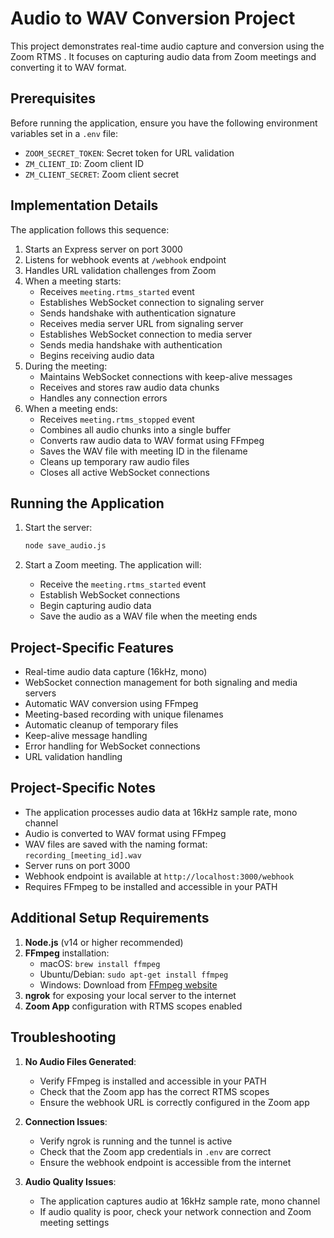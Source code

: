 # Audio to WAV Conversion Project

This project demonstrates real-time audio capture and conversion using the Zoom RTMS . It focuses on capturing audio data from Zoom meetings and converting it to WAV format.

## Prerequisites

Before running the application, ensure you have the following environment variables set in a `.env` file:
- `ZOOM_SECRET_TOKEN`: Secret token for URL validation
- `ZM_CLIENT_ID`: Zoom client ID
- `ZM_CLIENT_SECRET`: Zoom client secret

## Implementation Details

The application follows this sequence:

1. Starts an Express server on port 3000
2. Listens for webhook events at `/webhook` endpoint
3. Handles URL validation challenges from Zoom
4. When a meeting starts:
   - Receives `meeting.rtms_started` event
   - Establishes WebSocket connection to signaling server
   - Sends handshake with authentication signature
   - Receives media server URL from signaling server
   - Establishes WebSocket connection to media server
   - Sends media handshake with authentication
   - Begins receiving audio data
5. During the meeting:
   - Maintains WebSocket connections with keep-alive messages
   - Receives and stores raw audio data chunks
   - Handles any connection errors
6. When a meeting ends:
   - Receives `meeting.rtms_stopped` event
   - Combines all audio chunks into a single buffer
   - Converts raw audio data to WAV format using FFmpeg
   - Saves the WAV file with meeting ID in the filename
   - Cleans up temporary raw audio files
   - Closes all active WebSocket connections

## Running the Application

1. Start the server:
   ```bash
   node save_audio.js
   ```

2. Start a Zoom meeting. The application will:
   - Receive the `meeting.rtms_started` event
   - Establish WebSocket connections
   - Begin capturing audio data
   - Save the audio as a WAV file when the meeting ends

## Project-Specific Features

- Real-time audio data capture (16kHz, mono)
- WebSocket connection management for both signaling and media servers
- Automatic WAV conversion using FFmpeg
- Meeting-based recording with unique filenames
- Automatic cleanup of temporary files
- Keep-alive message handling
- Error handling for WebSocket connections
- URL validation handling

## Project-Specific Notes

- The application processes audio data at 16kHz sample rate, mono channel
- Audio is converted to WAV format using FFmpeg
- WAV files are saved with the naming format: `recording_[meeting_id].wav`
- Server runs on port 3000
- Webhook endpoint is available at `http://localhost:3000/webhook`
- Requires FFmpeg to be installed and accessible in your PATH

## Additional Setup Requirements

1. **Node.js** (v14 or higher recommended)
2. **FFmpeg** installation:
   - macOS: `brew install ffmpeg`
   - Ubuntu/Debian: `sudo apt-get install ffmpeg`
   - Windows: Download from [FFmpeg website](https://ffmpeg.org/download.html)
3. **ngrok** for exposing your local server to the internet
4. **Zoom App** configuration with RTMS scopes enabled

## Troubleshooting

1. **No Audio Files Generated**:
   - Verify FFmpeg is installed and accessible in your PATH
   - Check that the Zoom app has the correct RTMS scopes
   - Ensure the webhook URL is correctly configured in the Zoom app

2. **Connection Issues**:
   - Verify ngrok is running and the tunnel is active
   - Check that the Zoom app credentials in `.env` are correct
   - Ensure the webhook endpoint is accessible from the internet

3. **Audio Quality Issues**:
   - The application captures audio at 16kHz sample rate, mono channel
   - If audio quality is poor, check your network connection and Zoom meeting settings
